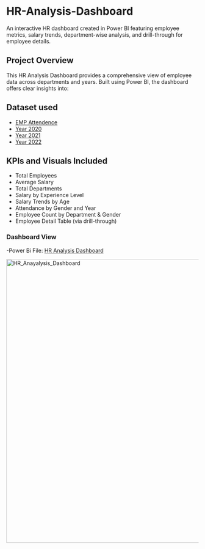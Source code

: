# HR-Analysis-Dashboard
An interactive HR dashboard created in Power BI featuring employee metrics, salary trends, department-wise analysis, and drill-through for employee details.

## Project Overview
This HR Analysis Dashboard provides a comprehensive view of employee data across departments and years. Built using Power BI, the dashboard offers clear insights into:

## Dataset used 
- <a href="https://github.com/PrajaktaPortfolio/HR-Analysis-Dashboard/blob/main/EMP%20Attendance.xlsx">EMP Attendence</a>
- <a href="https://github.com/PrajaktaPortfolio/HR-Analysis-Dashboard/blob/main/2020.xlsx">Year 2020</a>
- <a href="https://github.com/PrajaktaPortfolio/HR-Analysis-Dashboard/blob/main/2021.xlsx">Year 2021</a>
- <a href="https://github.com/PrajaktaPortfolio/HR-Analysis-Dashboard/blob/main/2022.xlsx">Year 2022</a>


##  KPIs and Visuals Included
- Total Employees
- Average Salary
- Total Departments
- Salary by Experience Level
- Salary Trends by Age
- Attendance by Gender and Year
- Employee Count by Department & Gender
- Employee Detail Table (via drill-through)


### Dashboard View
-Power Bi File: <a href="https://github.com/PrajaktaPortfolio/HR-Analysis-Dashboard/blob/main/HR%20Analysis%20report.pbix">HR Analysis Dashboard</a>

<img width="1571" height="742" alt="HR_Anayalysis_Dashboard" src="https://github.com/user-attachments/assets/b1ab97d3-aed2-4885-8a19-570f460408d8" />
